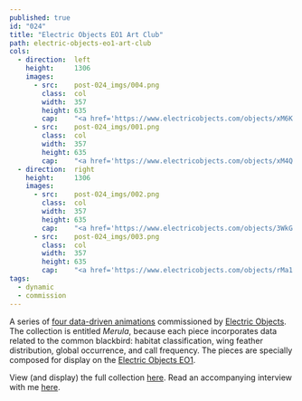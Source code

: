 ```yaml
---
published: true
id: "024"
title: "Electric Objects EO1 Art Club"
path: electric-objects-eo1-art-club
cols:
  - direction:  left
    height:     1306
    images:
      - src:    post-024_imgs/004.png
        class:  col
        width:  357
        height: 635
        cap:    "<a href='https://www.electricobjects.com/objects/xM6K'>004</a>"
      - src:    post-024_imgs/001.png
        class:  col
        width:  357
        height: 635
        cap:    "<a href='https://www.electricobjects.com/objects/xM4Q'>002</a>"
  - direction:  right
    height:     1306
    images:
      - src:    post-024_imgs/002.png
        class:  col
        width:  357
        height: 635
        cap:    "<a href='https://www.electricobjects.com/objects/3WkG'>001</a>"
      - src:    post-024_imgs/003.png
        class:  col
        width:  357
        height: 635
        cap:    "<a href='https://www.electricobjects.com/objects/rMa1'>003</a>"
tags:
  - dynamic
  - commission
---
```

A series of [four data-driven animations](https://www.electricobjects.com/collections/67) commissioned by [Electric Objects](https://www.electricobjects.com/). The collection is entitled _Merula_, because each piece incorporates data related to the common blackbird: habitat classification, wing feather distribution, global occurrence, and call frequency. The pieces are specially composed for display on the [Electric Objects EO1](http://shop.electricobjects.com/).

View (and display) the full collection [here](https://www.electricobjects.com/collections/67). Read an accompanying interview with me [here](http://zine.electricobjects.com/interviews/emily-fuhrman).